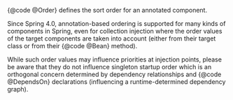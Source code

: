 


{@code @Order} defines the sort order for an annotated component. 

Since Spring 4.0, annotation-based ordering is supported for many kinds of components in Spring, 
even for collection injection where the order values of the target components are taken into 
account (either from their target class or from their {@code @Bean} method).
 
 While such order 
values may influence priorities at injection points, please be aware that they do not influence 
singleton startup order which is an orthogonal concern determined by dependency relationships 
and {@code @DependsOn} declarations (influencing a runtime-determined dependency graph).